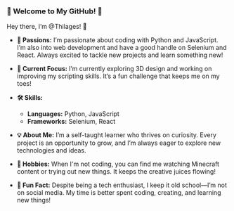 ### 🌟 Welcome to My GitHub! 🌟

Hey there, I’m @Thilages! 👋

- **💖 Passions:** I’m passionate about coding with Python and JavaScript. I’m also into web development and have a good handle on Selenium and React. Always excited to tackle new projects and learn something new!

- **🚀 Current Focus:** I’m currently exploring 3D design and working on improving my scripting skills. It’s a fun challenge that keeps me on my toes!

- **🛠️ Skills:** 
  - **Languages:** Python, JavaScript
  - **Frameworks:** Selenium, React

- **💡 About Me:** I’m a self-taught learner who thrives on curiosity. Every project is an opportunity to grow, and I’m always eager to explore new technologies and ideas.

- **🎨 Hobbies:** When I'm not coding, you can find me watching Minecraft content or trying out new things. It keeps the creative juices flowing!

- **📵 Fun Fact:** Despite being a tech enthusiast, I keep it old school—I’m not on social media. My time is better spent coding, creating, and learning new things!
